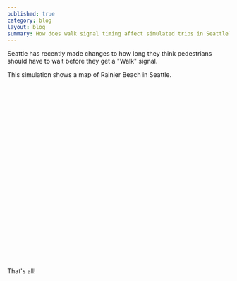 ```yaml
---
published: true
category: blog
layout: blog
summary: How does walk signal timing affect simulated trips in Seattle?
---
```


Seattle has recently made changes to how long they think pedestrians should
have to wait before they get a "Walk" signal.

This simulation shows a map of Rainier Beach in Seattle.

<div id="widgetry-canvas">
</div>

<style type="text/css"> 
#widgetry-canvas {
  height: 400px;
}
</style>

<!-- <script type="text/javascript" src="/js/simulation.js"></script> -->
<script type="module">
  import { Simulation } from "/js/simulation.js";

  // TODO: pass in wasm URL
  let el = document.getElementById("widgetry-canvas");
  let simulation = new Simulation(el);

  $(document).ready(async function() {
      await simulation.loadAndStart();
  });
</script>

That's all!

